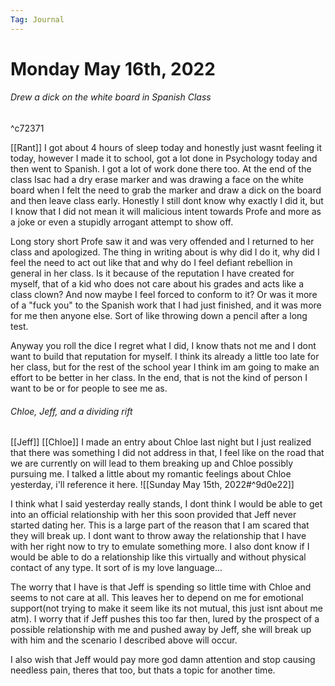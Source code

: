 ```yaml
---
Tag: Journal
---
```

# Monday May 16th, 2022

###### Drew a dick on the white board in Spanish Class

^c72371

[[Rant]]
I got about 4 hours of sleep today and honestly just wasnt feeling it today, however I made it to school, got a lot done in Psychology today and then went to Spanish. I got a lot of work done there too. At the end of the class Isac had a dry erase marker and was drawing a face on the white board when I felt the need to grab the marker and draw a dick on the board and then leave class early. Honestly I still dont know why exactly I did it, but I know that I did not mean it will malicious intent towards Profe and more as a joke or even a stupidly arrogant attempt to show off.

Long story short Profe saw it and was very offended and I returned to her class and apologized. The thing in writing about is why did I do it, why did I feel the need to act out like that and why do I feel defiant rebellion in general in her class. Is it because of the reputation I have created for myself, that of a kid who does not care about his grades and acts like a class clown? And now maybe I feel forced to conform to it? Or was it more of a "fuck you" to the Spanish work that I had just finished, and it was more for me then anyone else. Sort of like throwing down a pencil after a long test.

Anyway you roll the dice I regret what I did, I know thats not me and I dont want to build that reputation for myself. I think its already a little too late for her class, but for the rest of the school year I think im am going to make an effort to be better in her class. 
In the end, that is not the kind of person I want to be or for people to see me as.


###### Chloe, Jeff, and a dividing rift
[[Jeff]] [[Chloe]]
I made an entry about Chloe last night but I just realized that there was something I did not address in that, I feel like on the road that we are currently on will lead to them breaking up and Chloe possibly pursuing me. I talked a little about my romantic feelings about Chloe yesterday, i'll reference it here. 
![[Sunday May 15th, 2022#^9d0e22]]

I think what I said yesterday really stands, I dont think I would be able to get into an official relationship with her this soon provided that Jeff never started dating her. This is a large part of the reason that I am scared that they will break up. I dont want to throw away the relationship that I have with her right now to try to emulate something more. I also dont know if I would be able to do a relationship like this virtually and without physical contact of any type. It sort of is my love language...

The worry that I have is that Jeff is spending so little time with Chloe and seems to not care at all. This leaves her to depend on me for emotional support(not trying to make it seem like its not mutual, this just isnt about me atm). I worry that if Jeff pushes this too far then, lured by the prospect of a possible relationship with me and pushed away by Jeff, she will break up with him and the scenario I described above will occur.

I also wish that Jeff would pay more god damn attention and stop causing needless pain, theres that too, but thats a topic for another time.